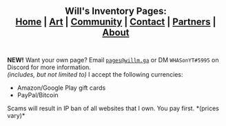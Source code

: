 <h2 align="center">
  <b>Will's Inventory Pages:</b><br>
  <a href="https://willm.ga">Home</a> |
  <a href="https://willm.ga/art">Art</a> |
  <a href="https://willm.ga/community">Community</a> |
  <a href="https://willm.ga/contact">Contact</a> |
  <a href="https://willm.ga/partners">Partners</a> |
    <a href="https://willm.ga/about">About</a>
  <br><br>
</h2>


**NEW!** Want your own page? Email [`pages@willm.ga`](mailto:pages@willm.ga) or DM `WHASonYT#5995` on Discord for more information.  
*(includes, but not limited to)* I accept the following currencies:
- Amazon/Google Play gift cards
- PayPal/Bitcoin 
<p>Scams will result in IP ban of all websites that I own. You pay first. *(prices vary)*</p>
